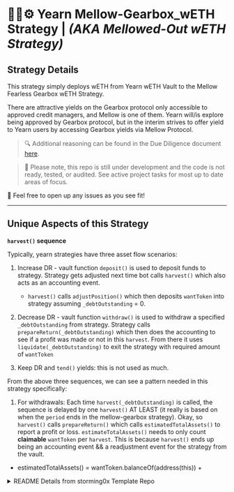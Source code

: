 # 🏄‍♀️⚙️ Yearn Mellow-Gearbox_wETH Strategy | _(AKA Mellowed-Out wETH Strategy)_
## **Strategy Details**

This strategy simply deploys wETH from Yearn wETH Vault to the Mellow Fearless Gearbox wETH Strategy.

There are attractive yields on the Gearbox protocol only accessible to approved credit managers, and Mellow is one of them. Yearn will/is explore being approved by Gearbox protocol, but in the interim strives to offer yield to Yearn users by accessing Gearbox yields via Mellow Protocol.

> 🔍 Additional reasoning can be found in the Due Diligence document [here](https://hackmd.io/@yaSscTAySm-9M5DU5kgpIA/BkeZ00eKi).

> 🚨 Please note, this repo is still under development and the code is not ready, tested, or audited. See active project tasks for most up to date areas of focus.

💬 Feel free to open up any issues as you see fit!

---

## Unique Aspects of this Strategy

**`harvest()` sequence**

Typically, yearn strategies have three asset flow scenarios:

1. Increase DR - vault function `deposit()` is used to deposit funds to strategy. Strategy gets adjusted next time bot calls `harvest()` which also acts as an accounting event.
   - `harvest()` calls `adjustPosition()` which then deposits `wantToken` into strategy assuming `_debtOutstanding` = 0.
   
2. Decrease DR - vault function `withdraw()` is used to withdraw a specified `_debtOutstanding` from strategy. Strategy calls `prepareReturn(_debtOutstanding)` which then does the accounting to see if a profit was made or not in this `harvest`. From there it uses `liquidate(_debtOutstanding)` to exit the strategy with required amount of `wantToken`

3. Keep DR and `tend()` yields: this is not used as much.

From the above three sequences, we can see a pattern needed in this strategy specifically:

1. For withdrawals: Each time `harvest(_debtOutstanding)` is called, the sequence is delayed by one `harvest()` AT LEAST (it really is based on when the `period` ends in the mellow-gearbox strategy). Okay, so `harvest()` calls `prepareReturn()` which calls `estimatedTotalAssets()` to report a profit or loss. `estimateTotalAssets()` needs to only count **claimable** `wantToken` per `harvest`. This is because `harvest()` ends up being an accounting event && a readjustment event for the strategy from the vault. 
- estimatedTotalAssets() = wantToken.balanceOf(address(this)) + <conversion of mellow LPTs in strategy.sol to wantTokens in mellow strategy>


<details markdown='1'><summary>  README Details from storming0x Template Repo
 </summary>

# Yearn Strategy Foundry Mix

## What you'll find here

- Basic Solidity Smart Contract for creating your own Yearn Strategy ([`Strategy.sol`](src/Strategy.sol))

- Configured github template with Foundry framework for starting your yearn strategy project.

- Sample test suite. ([`tests`](src/test/))

## How does it work for the User

Let's say Alice holds 100 DAI and wants to start earning yield % on them.

For this Alice needs to `DAI.approve(vault.address, 100)`.

Then Alice will call `Vault.deposit(100)`.

Vault will then transfer 100 DAI from Alice to itself, and mint Alice the corresponding shares.

Alice can then redeem those shares using `Vault.withdrawAll()` for the corresponding DAI balance (exchanged at `Vault.pricePerShare()`).

## Installation and Setup

1. To install with [Foundry](https://github.com/gakonst/foundry).

2. Fork this repository (easier) or create a new repository using it as template. [Create from template](https://docs.github.com/en/repositories/creating-and-managing-repositories/creating-a-repository-from-a-template)

3. Clone your newly created repository recursively to include modules.

```sh
git clone --recursive https://github.com/myuser/foundry-yearn-strategy

cd foundry-yearn-strategy
```

NOTE: if you create from template you may need to run the following command to fetch the git submodules (.gitmodules for exact releases) `git submodule init && git submodule update`

4. Build the project.

```sh
make build
```

5. Sign up for [Infura](https://infura.io/) and generate an API key and copy your RPC url. Store it in the `ETH_RPC_URL` environment variable.
NOTE: you can use other services.

6. Use .env file
  1. Make a copy of `.env.example`
  2. Add the values for `ETH_RPC_URL`, `ETHERSCAN_API_KEY` and other example vars
     NOTE: If you set up a global environment variable, that will take precedence.

7. Run tests
```sh
make test
```

## Basic Use

To deploy the demo Yearn Strategy in a development environment:

TODO

## Implementing Strategy Logic

[`src/Strategy.sol`](contracts/Strategy.sol) is where you implement your own logic for your strategy. In particular:

- Create a descriptive name for your strategy via `Strategy.name()`.
- Invest your want tokens via `Strategy.adjustPosition()`.
- Take profits and report losses via `Strategy.prepareReturn()`.
- Unwind enough of your position to payback withdrawals via `Strategy.liquidatePosition()`.
- Unwind all of your positions via `Strategy.exitPosition()`.
- Fill in a way to estimate the total `want` tokens managed by the strategy via `Strategy.estimatedTotalAssets()`.
- Migrate all the positions managed by your strategy via `Strategy.prepareMigration()`.
- Make a list of all position tokens that should be protected against movements via `Strategy.protectedTokens()`.

## Testing

Tests run in fork environment, you need to complete [Installation and Setup](#installation-and-setup) step 6 to be able to run these commands.

```sh
make test
```
Run tests with traces (very useful)

```sh
make trace
```
Run specific test contract (e.g. `test/StrategyOperation.t.sol`)

```sh
make test-contract contract=StrategyOperationsTest
```
Run specific test contract with traces (e.g. `test/StrategyOperation.t.sol`)

```sh
make trace-contract contract=StrategyOperationsTest
```

See here for some tips on testing [`Testing Tips`](https://book.getfoundry.sh/forge/tests.html)

## Deploying Contracts

You can Deploy and verify your strategies if PRIV_KEY and ETHERSCAN_API_KEY are both set in the .env by using the command

```sh
make deploy
```

Before deploying, update the constructor-args variable within the Makefile to include any parameters applicable. Make sure to seperate each argument only by a space, no commas.

The deploy script is coded to deploy the "Strategy" contract within the Strategy.sol file. This can be updated by simply updating to src/YourContract.sol:YourContract.

## GitHub Actions

This template comes with GitHub Actions pre-configured. Your contracts will be linted and tested on every push to
`master` and `develop` branch.

Note though that to make this work, you must set your `INFURA_API_KEY` and your `ETHERSCAN_API_KEY` as GitHub secrets.

# Resources

- Yearn [Discord channel](https://discord.com/invite/6PNv2nF/)
- [Getting help on Foundry](https://github.com/gakonst/foundry#getting-help)
- [Forge Standard Lib](https://github.com/brockelmore/forge-std)
- [Awesome Foundry](https://github.com/crisgarner/awesome-foundry)
- [Foundry Book](https://book.getfoundry.sh/)
- [Learn Foundry Tutorial](https://www.youtube.com/watch?v=Rp_V7bYiTCM)

 </details>

